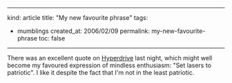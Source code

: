 -----
kind: article
title: "My new favourite phrase"
tags:
- mumblings
created_at: 2006/02/09
permalink: my-new-favourite-phrase
toc: false
-----

<p>There was an excellent quote on <a href="http://www.rousette.org.uk/blog/archives/2006/01/12/hyperdrive/">Hyperdrive</a> last night, which might well become my favoured expression of mindless enthusiasm: "Set lasers to patriotic". I like it despite the fact that I'm not in the least patriotic.</p>




